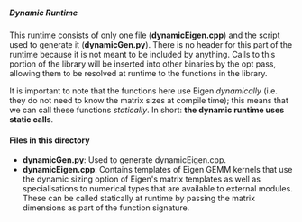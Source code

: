 ##### Dynamic Runtime
This runtime consists of only one file (**dynamicEigen.cpp**) and the script
used to generate it (**dynamicGen.py**). There is no header for this part of the
runtime because it is not meant to be included by anything. Calls to this
portion of the library will be inserted into other binaries by the opt pass,
allowing them to be resolved at runtime to the functions in the library.

It is important to note that the functions here use Eigen _dynamically_ (i.e.
they do not need to know the matrix sizes at compile time); this means that we
can call these functions _statically_. In short: **the dynamic runtime uses
static calls**.

#### Files in this directory
 * **dynamicGen.py**:
    Used to generate dynamicEigen.cpp. 
 * **dynamicEigen.cpp**:
    Contains templates of Eigen GEMM kernels that use the dynamic sizing option
    of Eigen's matrix templates as well as specialisations to numerical types
    that are available to external modules. These can be called statically at
    runtime by passing the matrix dimensions as part of the function signature.

